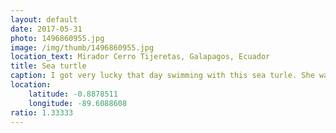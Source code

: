 ```yaml
---
layout: default
date: 2017-05-31
photo: 1496860955.jpg
image: /img/thumb/1496860955.jpg
location_text: Mirador Cerro Tijeretas, Galapagos, Ecuador
title: Sea turtle
caption: I got very lucky that day swimming with this sea turle. She was absolutely not afraid of me, not like she has used to mankind, more like she was minding her own business and expecting me to do the same. Pretty awesome though, very relax haha!
location:
    latitude: -0.8878511
    longitude: -89.6088608
ratio: 1.33333
---
```

